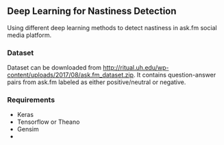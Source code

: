 ## Deep Learning for Nastiness Detection

Using different deep learning methods to detect nastiness in ask.fm social media platform.

### Dataset

Dataset can be downloaded from http://ritual.uh.edu/wp-content/uploads/2017/08/ask.fm_dataset.zip. It contains question-answer pairs from ask.fm labeled as either positive/neutral or negative.

### Requirements

- Keras
- Tensorflow or Theano
- Gensim
- 
